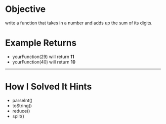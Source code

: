 # Objective
  write a function that takes in a number and adds up the sum of its digits.

# Example Returns
* yourFunction(29) will return **11**
* yourFunction(40) will return **10**
---
# How I Solved It Hints
* parseInt()
* toString()
* reduce()
* split()
